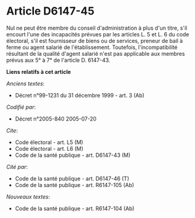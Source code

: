 # Article D6147-45

Nul ne peut être membre du conseil d'administration à plus d'un titre, s'il encourt l'une des incapacités prévues par les
articles L. 5 et L. 6 du code électoral, s'il est fournisseur de biens ou de services, preneur de bail à ferme ou agent
salarié de l'établissement. Toutefois, l'incompatibilité résultant de la qualité d'agent salarié n'est pas applicable aux
membres prévus aux 5° à 7° de l'article D. 6147-43.

**Liens relatifs à cet article**

_Anciens textes_:

  - Décret n°99-1231 du 31 décembre 1999 - art. 3 (Ab)

_Codifié par_:

  - Décret n°2005-840 2005-07-20

_Cite_:

  - Code électoral - art. L5 (M)
  - Code électoral - art. L6 (M)
  - Code de la santé publique - art. D6147-43 (M)

_Cité par_:

  - Code de la santé publique - art. D6147-46 (T)
  - Code de la santé publique - art. R6147-105 (Ab)

_Nouveaux textes_:

  - Code de la santé publique - art. R6147-104 (Ab)
